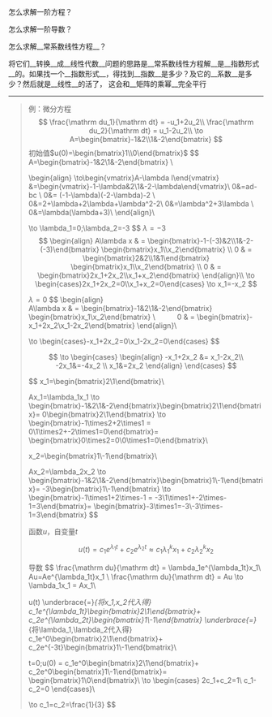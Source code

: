 怎么求解一阶方程？

怎么求解一阶导数？

怎么求解__常系数线性方程__？

将它们__转换__成__线性代数__问题的思路是__常系数线性方程解__是__指数形式__的。如果找一个__指数形式__，得找到__指数__是多少？及它的__系数__是多少？然后就是__线性__的活了， 这会和__矩阵的乘幂__完全平行

---

> 例：微分方程
> $$
> \frac{\mathrm du_1}{\mathrm dt} = -u_1+2u_2\\
> \frac{\mathrm du_2}{\mathrm dt} = u_1-2u_2\\
> \to A=\begin{bmatrix}-1&2\\1&-2\end{bmatrix}
> $$
> 初始值$u(0)=\begin{bmatrix}1\\0\end{bmatrix}$ 
> $$
> A=\begin{bmatrix}-1&2\\1&-2\end{bmatrix} \\
> 
> \begin{align}
> 	\to\begin{vmatrix}A-\lambda I\end{vmatrix}
> 		&=\begin{vmatrix}-1-\lambda&2\\1&-2-\lambda\end{vmatrix}\\
> 		0&=ad-bc \\
> 		0&= (-1-\lambda)(-2-\lambda)-2 \\
> 		0&=2+\lambda+2\lambda+\lambda^2-2\\
> 		0&=\lambda^2+3\lambda \\
> 		0&=\lambda(\lambda+3)\\
> \end{align}\\
> 
> \to \lambda_1=0;\lambda_2=-3
> $$
> $\lambda = -3$ 
> $$
> \begin{align}
> 	A\lambda x & = \begin{bmatrix}-1-(-3)&2\\1&-2-(-3)\end{bmatrix}
> 				   \begin{bmatrix}x_1\\x_2\end{bmatrix} \\
> 			 0 & = \begin{bmatrix}2&2\\1&1\end{bmatrix}
> 				   \begin{bmatrix}x_1\\x_2\end{bmatrix} \\
>              0 & = \begin{bmatrix}2x_1+2x_2\\x_1+x_2\end{bmatrix}
> \end{align}\\
> \to \begin{cases}2x_1+2x_2=0\\x_1+x_2=0\end{cases} 
> \to x_1=-x_2
> $$
>
>
> $\lambda = 0$ 
> $$
> \begin{align}   
> 	A\lambda x & = \begin{bmatrix}-1&2\\1&-2\end{bmatrix}                   						   \begin{bmatrix}x_1\\x_2\end{bmatrix} \\                     
>    			 0 & = \begin{bmatrix}-x_1+2x_2\\x_1-2x_2\end{bmatrix}
> \end{align}\\
> 
> \to
> 	\begin{cases}-x_1+2x_2=0\\x_1-2x_2=0\end{cases}
> $$
>
> $$
> \to
>     \begin{cases}
>         \begin{align}
>             -x_1+2x_2 &= x_1-2x_2\\
>             -2x_1&=-4x_2 \\
>             x_1&=2x_2
>         \end{align}
>     \end{cases}
> $$
>
> $$
> x_1=\begin{bmatrix}2\\1\end{bmatrix}\\
> 
> Ax_1=\lambda_1x_1 
> 	\to 
> 		\begin{bmatrix}-1&2\\1&-2\end{bmatrix}\begin{bmatrix}2\\1\end{bmatrix}=
> 		0\begin{bmatrix}2\\1\end{bmatrix}
> 	\to
> 		\begin{bmatrix}-1\times2+2\times1 = 0\\1\times2+-2\times1=0\end{bmatrix}=
> 		\begin{bmatrix}0\times2=0\\0\times1=0\end{bmatrix}\\
> 		
> x_2=\begin{bmatrix}1\\-1\end{bmatrix}\\
> 
> Ax_2=\lambda_2x_2 
> 	\to
> 		\begin{bmatrix}-1&2\\1&-2\end{bmatrix}\begin{bmatrix}1\\-1\end{bmatrix}=
> 		-3\begin{bmatrix}1\\-1\end{bmatrix}
> 	\to
> 		\begin{bmatrix}-1\times1+2\times-1 = -3\\1\times1+-2\times-1=3\end{bmatrix}=
> 		\begin{bmatrix}-3\times1=-3\\-3\times-1=3\end{bmatrix}
> $$
>
>
>
> 函数$u$，自变量$t$ 
>
> $$
> u(t)=c_1e^{\lambda_1t}+c_2e^{\lambda_2t}\approx c_1\lambda_1^kx_1+c_2\lambda_2^kx_2
> $$
>
> 导数
> $$
> \frac{\mathrm du}{\mathrm dt} = \lambda_1e^{\lambda_1t}x_1\\
> Au=Ae^{\lambda_1t}x_1 \\ 
> \frac{\mathrm du}{\mathrm dt} = Au
> \to \lambda_1x_1 = Ax_1\\
> 
> u(t) \underbrace{=}_{将x_1,x_2代入得}
> 		c_1e^{\lambda_1t}\begin{bmatrix}2\\1\end{bmatrix}+
> 		c_2e^{\lambda_2t}\begin{bmatrix}1\\-1\end{bmatrix}
> 		\underbrace{=}_{将\lambda_1,\lambda_2代入得}
> 		c_1e^0\begin{bmatrix}2\\1\end{bmatrix}+
> 		c_2e^{-3t}\begin{bmatrix}1\\-1\end{bmatrix}\\
> 		
> t=0;u(0) =	c_1e^0\begin{bmatrix}2\\1\end{bmatrix}+
> 			c_2e^0\begin{bmatrix}1\\-1\end{bmatrix}=
> 			\begin{bmatrix}1\\0\end{bmatrix}\\
> \to 
> 	\begin{cases}
> 		2c_1+c_2=1\\
> 		c_1-c_2=0
> 	\end{cases}\\
> 	
> \to c_1=c_2=\frac{1}{3}
> $$
>
>
>
>
>

